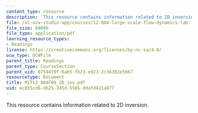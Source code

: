 ```yaml
---
content_type: resource
description: 'This resource contains information related to 2D inversion. '
file: /ol-ocw-studio-app/courses/12-804-large-scale-flow-dynamics-lab-fall-2009/ec855cd6db25345d5565ddafd421a077_MIT12_804F09_2D_inv.pdf
file_size: 69099
file_type: application/pdf
learning_resource_types:
- Readings
license: https://creativecommons.org/licenses/by-nc-sa/4.0/
ocw_type: OCWFile
parent_title: Readings
parent_type: CourseSection
parent_uid: 0759439f-6ab5-fb23-ed23-2c36302e5667
resourcetype: Document
title: MIT12_804F09_2D_inv.pdf
uid: ec855cd6-db25-345d-5565-ddafd421a077
---
```

This resource contains information related to 2D inversion. 